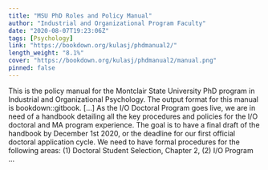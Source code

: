 ```yaml
---
title: "MSU PhD Roles and Policy Manual"
author: "Industrial and Organizational Program Faculty"
date: "2020-08-07T19:23:06Z"
tags: [Psychology]
link: "https://bookdown.org/kulasj/phdmanual2/"
length_weight: "8.1%"
cover: "https://bookdown.org/kulasj/phdmanual2/manual.png"
pinned: false
---
```


This is the policy manual for the Montclair State University PhD program in Industrial and Organizational Psychology. The output format for this manual is bookdown::gitbook. [...] As the I/O Doctoral Program goes live, we are in need of a handbook detailing all the key procedures and policies for the I/O doctoral and MA program experience. The goal is to have a final draft of the handbook by December 1st 2020, or the deadline for our first official doctoral application cycle. We need to have formal procedures for the following areas: (1) Doctoral Student Selection, Chapter 2, (2) I/O Program ...
